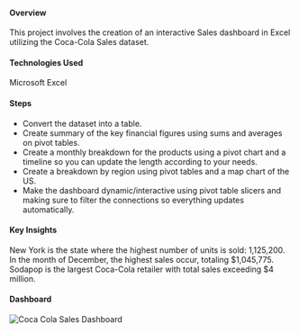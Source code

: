 #### Overview
This project involves the creation of an interactive Sales dashboard in Excel utilizing the Coca-Cola Sales dataset.

#### Technologies Used
Microsoft Excel


#### Steps
* Convert the dataset into a table.
* Create summary of the key financial figures using sums and averages on pivot tables.
* Create a monthly breakdown for the products using a pivot chart and a timeline so you can update the length according to your needs.
* Create a breakdown by region using pivot tables and a map chart of the US.
* Make the dashboard dynamic/interactive using pivot table slicers and making sure to filter the connections so everything updates automatically.


#### Key Insights
New York is the state where the highest number of units is sold: 1,125,200.
In the month of December, the highest sales occur, totaling $1,045,775.
Sodapop is the largest Coca-Cola retailer with total sales exceeding $4 million.


#### Dashboard
![Coca Cola Sales Dashboard](Coca_cola_Sales_Dashboard.jpeg)
